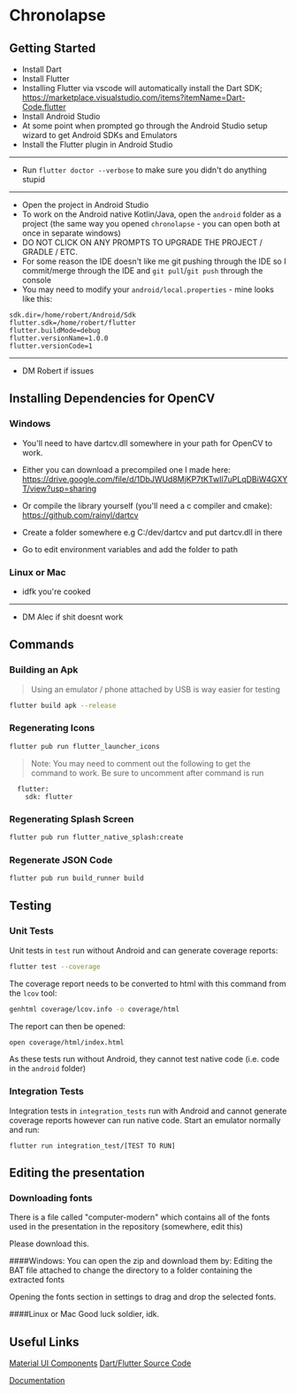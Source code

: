 # Chronolapse

## Getting Started

- Install Dart
- Install Flutter
- Installing Flutter via vscode will automatically install the Dart SDK; https://marketplace.visualstudio.com/items?itemName=Dart-Code.flutter
- Install Android Studio
- At some point when prompted go through the Android Studio setup wizard to get Android SDKs and Emulators
- Install the Flutter plugin in Android Studio

---

- Run `flutter doctor --verbose` to make sure you didn't do anything stupid

---

- Open the project in Android Studio
- To work on the Android native Kotlin/Java, open the `android` folder as a project (the same way you opened `chronolapse` - you can open both at once in separate windows)
- DO NOT CLICK ON ANY PROMPTS TO UPGRADE THE PROJECT / GRADLE / ETC.
- For some reason the IDE doesn't like me git pushing through the IDE so I commit/merge through the IDE and `git pull`/`git push` through the console
- You may need to modify your `android/local.properties` - mine looks like this:

```properties
sdk.dir=/home/robert/Android/Sdk
flutter.sdk=/home/robert/flutter
flutter.buildMode=debug
flutter.versionName=1.0.0
flutter.versionCode=1
```

---

- DM Robert if issues

## Installing Dependencies for OpenCV

### Windows

- You'll need to have dartcv.dll somewhere in your path for OpenCV to work.
- Either you can download a precompiled one I made here:
https://drive.google.com/file/d/1DbJWUd8MjKP7tKTwIl7uPLqDBiW4GXYT/view?usp=sharing

- Or compile the library yourself (you'll need a c compiler and cmake):
https://github.com/rainyl/dartcv

- Create a folder somewhere e.g C:/dev/dartcv and put dartcv.dll in there
- Go to edit environment variables and add the folder to path

### Linux or Mac

- idfk you're cooked

---

- DM Alec if shit doesnt work

## Commands

### Building an Apk
> Using an emulator / phone attached by USB is way easier for testing
```bash
flutter build apk --release
```

### Regenerating Icons
```bash
flutter pub run flutter_launcher_icons
```

> Note: You may need to comment out the following to get the command to work. Be sure to uncomment after command is run
```
  flutter:
    sdk: flutter
```

### Regenerating Splash Screen
```bash
flutter pub run flutter_native_splash:create
```

### Regenerate JSON Code
```bash
flutter pub run build_runner build
```

## Testing
### Unit Tests
Unit tests in `test` run without Android and can generate coverage reports:
```bash
flutter test --coverage
```
The coverage report needs to be converted to html with this command from the `lcov` tool:
```bash
genhtml coverage/lcov.info -o coverage/html
```
The report can then be opened:
```bash
open coverage/html/index.html
```


As these tests run without Android, they cannot test native code (i.e. code in the `android` folder)

### Integration Tests
Integration tests in `integration_tests` run with Android and cannot generate coverage reports
however can run native code.
Start an emulator normally and run:
```
flutter run integration_test/[TEST TO RUN]
```
## Editing the presentation
### Downloading fonts
There is a file called "computer-modern" which contains all of the fonts used in the presentation in the repository (somewhere, edit this)

Please download this.

####Windows:
You can open the zip and download them by:
Editing the BAT file attached to change the directory to a folder containing the extracted fonts

Opening the fonts section in settings to drag and drop the selected fonts.

####Linux or Mac
Good luck soldier, idk.

## Useful Links

[Material UI Components](https://flutter.github.io/samples/web/material_3_demo/) [Dart/Flutter Source Code](https://github.com/flutter/samples/tree/main/material_3_demo/lib)
    

[Documentation](http://github.com/Printers-CM22007/documentation/)

